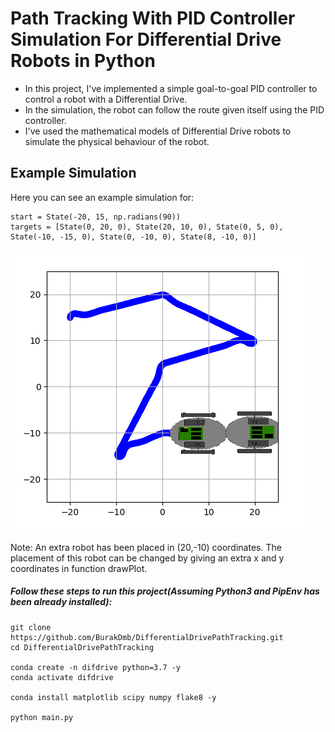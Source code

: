 # Path Tracking With PID Controller Simulation For Differential Drive Robots in Python

- In this project, I've implemented a simple goal-to-goal PID controller to control a robot with a Differential Drive. 
- In the simulation, the robot can follow the route given itself using the PID controller.
- I've used the mathematical models of Differential Drive robots to simulate the physical behaviour of the robot.

## Example Simulation

Here you can see an example simulation for:
```
start = State(-20, 15, np.radians(90))
targets = [State(0, 20, 0), State(20, 10, 0), State(0, 5, 0), State(-10, -15, 0), State(0, -10, 0), State(8, -10, 0)]
```

![Example Simulation](example-simulation.png)

Note: An extra robot has been placed in (20,-10) coordinates. The placement of this robot can be changed by giving an extra x and y coordinates in function drawPlot.

##### Follow these steps to run this project(Assuming Python3 and PipEnv has been already installed):


```
git clone https://github.com/BurakDmb/DifferentialDrivePathTracking.git
cd DifferentialDrivePathTracking

conda create -n difdrive python=3.7 -y
conda activate difdrive

conda install matplotlib scipy numpy flake8 -y

python main.py
```
